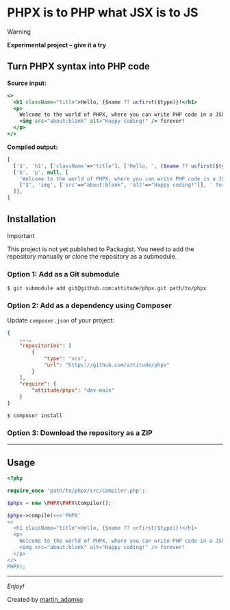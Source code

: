 # PHPX is to PHP what JSX is to JS

> [!WARNING]
> **Experimental project – give it a try**

## Turn PHPX syntax into PHP code

**Source input:**


```jsx
<>
  <h1 className="title">Hello, {$name ?? ucfirst($type)}!</h1>
  <p>
    Welcome to the world of PHPX, where you can write PHP code in a JSX-like syntax.
    <img src="about:blank" alt="Happy coding!" /> forever!
  </p>
</>
```

**Compiled output:**

```php
[
  ['$', 'h1', ['className'=>"title"], ['Hello, ', ($name ?? ucfirst($type)), '!']],
  ['$', 'p', null, [
    'Welcome to the world of PHPX, where you can write PHP code in a JSX-like syntax.',
    ['$', 'img', ['src'=>"about:blank", 'alt'=>"Happy coding!"]], ' forever!',
  ]],
]
```


## Installation

> [!IMPORTANT]
> This project is not yet published to Packagist. You need to add the repository manually or clone the repository as a submodule.

### Option 1: Add as a Git submodule

```shell
$ git submodule add git@github.com:attitude/phpx.git path/to/phpx
```

### Option 2: Add as a dependency using Composer

Update `composer.json` of your project:

```json
{
    ...,
    "repositories": [
        {
            "type": "vcs",
            "url": "https://github.com/attitude/phpx"
        }
    ],
    "require": {
        "attitude/phpx": "dev-main"
    }
}
```

```shell
$ composer install
```

### Option 3: Download the repository as a ZIP

---

## Usage

```php
<?php

require_once 'path/to/phpx/src/Compiler.php';

$phpx = new \PHPX\PHPX\Compiler();

$phpx->compile(<<<'PHPX'
<>
  <h1 className="title">Hello, {$name ?? ucfirst($type)}!</h1>
  <p>
    Welcome to the world of PHPX, where you can write PHP code in a JSX-like syntax.
    <img src="about:blank" alt="Happy coding!" /> forever!
  </p>
</>
PHPX);
```

---

*Enjoy!*

Created by [martin_adamko](https://www.threads.net/@martin_adamko)
